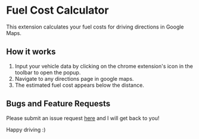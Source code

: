 # Fuel Cost Calculator

This extension calculates your fuel costs for driving directions in Google Maps.

## How it works

1.  Input your vehicle data by clicking on the chrome extension's icon in the toolbar to open the popup.
2.  Navigate to any directions page in google maps.
3.  The estimated fuel cost appears below the distance.

## Bugs and Feature Requests

Please submit an issue request [here](https://github.com/EdFage/fuelCostCalculator/issues) and I will get back to you!

Happy driving :)

